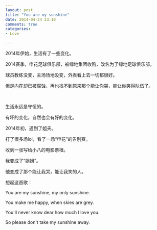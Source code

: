 ```yaml
---
layout: post
title: "You are my sunshine"
date: 2014-04-24 23:10
comments: true
categories: 
- Love

---
```

2014年伊始，生活有了一些变化。

2014赛季，申花足球俱乐部，被绿地集团收购，改名为了绿地足球俱乐部。

球员教练没变，主场场地没变，外表看上去一切都很好。

但是内在却已被腐蚀，再也找不到原来那个能让你哭，能让你笑得队伍了。

<br/>

生活永远是守恒的。

有坏的变化，自然也会有好的变化。

2014年初，遇到了姐夫。

打了很多场lol，看了一场“申花”的告别赛。

收到一张写给小八的电影票根。

我变成了“姐姐”。

他变成了那个能让我哭，能让我笑的人。


想起这首歌：

You are my sunshine, my only sunshine.

You make me happy, when skies are grey.

You'll never know dear how much I love you.

So please don't take my sunshine away.

